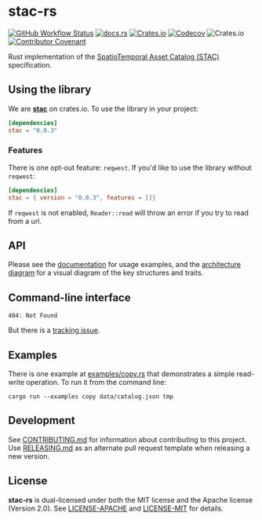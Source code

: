 # stac-rs

[![GitHub Workflow Status](https://img.shields.io/github/workflow/status/gadomski/stac-rs/CI?style=for-the-badge)](https://github.com/gadomski/stac-rs/actions/workflows/ci.yml)
[![docs.rs](https://img.shields.io/docsrs/stac?style=for-the-badge)](https://docs.rs/stac/latest/stac/)
[![Crates.io](https://img.shields.io/crates/v/stac?style=for-the-badge)](https://crates.io/crates/stac)
[![Codecov](https://img.shields.io/codecov/c/github/gadomski/stac-rs?style=for-the-badge)](https://app.codecov.io/gh/gadomski/stac-rs/)
![Crates.io](https://img.shields.io/crates/l/stac?style=for-the-badge)
[![Contributor Covenant](https://img.shields.io/badge/Contributor%20Covenant-2.1-4baaaa.svg?style=for-the-badge)](./CODE_OF_CONDUCT) 

Rust implementation of the [SpatioTemporal Asset Catalog (STAC)](https://stacspec.org/) specification.

## Using the library

We are [**stac**](https://crates.io/crates/stac) on crates.io.
To use the library in your project:

```toml
[dependencies]
stac = "0.0.3"
```

### Features

There is one opt-out feature:  `reqwest`.
If you'd like to use the library without `reqwest`:

```toml
[dependencies]
stac = { version = "0.0.3", features = []}
```

If `reqwest` is not enabled, `Reader::read` will throw an error if you try to read from a url.

## API

Please see the [documentation](https://docs.rs/stac/latest/stac/) for usage examples, and the [architecture diagram](./ARCHITECTURE.md) for a visual diagram of the key structures and traits.

## Command-line interface

`404: Not Found`

But there is a [tracking issue](https://github.com/gadomski/stac-rs/issues/28).

## Examples

There is one example at [examples/copy.rs](./examples/copy.rs) that demonstrates a simple read-write operation.
To run it from the command line:

```shell
cargo run --examples copy data/catalog.json tmp
```

## Development

See [CONTRIBUTING.md](./CONTRIBUTING.md) for information about contributing to this project.
Use [RELEASING.md](./RELEASING.md) as an alternate pull request template when releasing a new version.

## License

**stac-rs** is dual-licensed under both the MIT license and the Apache license (Version 2.0).
See [LICENSE-APACHE](./LICENSE-APACHE) and [LICENSE-MIT](./LICENSE-MIT) for details.
